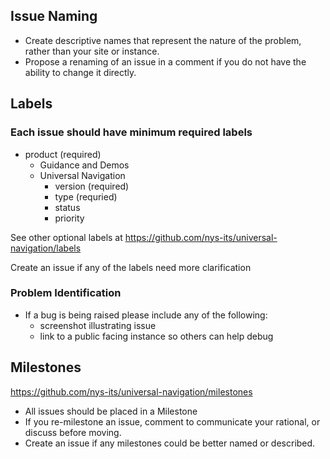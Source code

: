 ## Issue Naming
- Create descriptive names that represent the nature of the problem, rather than your site or instance.
- Propose a renaming of an issue in a comment if you do not have the ability to change it directly.

## Labels

### Each issue should have minimum required labels

- product (required)
  - Guidance and Demos
  - Universal Navigation
    - version (required)
    - type (requried)
    - status
    - priority

See other optional labels at
https://github.com/nys-its/universal-navigation/labels

Create an issue if any of the labels need more clarification

### Problem Identification
- If a bug is being raised please include any of the following:
  - screenshot illustrating issue
  - link to a public facing instance so others can help debug


## Milestones 
https://github.com/nys-its/universal-navigation/milestones
- All issues should be placed in a Milestone 
- If you re-milestone an issue, comment to communicate your rational, or discuss before moving.
- Create an issue if any milestones could be better named or described.



